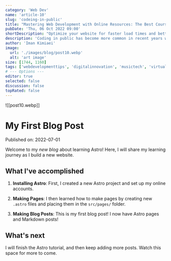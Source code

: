 ```yaml
---
category: 'Web Dev'
name: 'article-10'
slug: 'codeing-in-public'
title: "Mastering Web Development with Online Resources: The Best Courses and Tutorials"
pubDate: 'Thu, 06 Oct 2022 09:00'
shortDescription: "Optimize your website for faster load times and better performance with these expert tips and techniques for web developers."
description: 'Coding in public has become more common in recent years with the rise of social coding platforms like GitHub and the increasing popularity of open source software development. However, coding in public can present a unique set of challenges for developers who are used to working in private settings. In this article, we will explore the top 10 new challenges that developers may face when coding in public, such as managing feedback from the community, dealing with public scrutiny and criticism, maintaining professionalism and integrity, and balancing productivity with engagement in public forums. This article aims to provide helpful tips and strategies for developers who want to code in public effectively while still maintaining their sanity and productivity.'
author: 'Iman Kimiaei'
image:
  url: './images/blog/post10.webp'
  alt: 'art image'
size: [1744, 1160]
tags: ['webdevelopmenttips', 'digitalinnovation', 'musictech', 'virtualreality', 'artstech']
# --- Options ---
editor: true
selected: false
discussion: false
topRated: false
---
```



![[post10.webp]]


# My First Blog Post

Published on: 2022-07-01

Welcome to my _new blog_ about learning Astro! Here, I will share my learning journey as I build a new website.

## What I've accomplished

1. **Installing Astro**: First, I created a new Astro project and set up my online accounts.

2. **Making Pages**: I then learned how to make pages by creating new `.astro` files and placing them in the `src/pages/` folder.

3. **Making Blog Posts**: This is my first blog post! I now have Astro pages and Markdown posts!

## What's next

I will finish the Astro tutorial, and then keep adding more posts. Watch this space for more to come.
